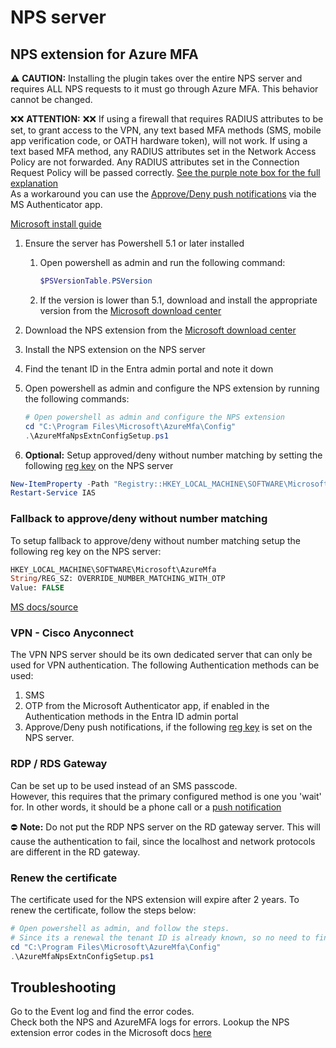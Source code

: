 # NPS server

## NPS extension for Azure MFA

:warning: **CAUTION:** Installing the plugin takes over the entire NPS server and requires ALL NPS requests to it must go through Azure MFA. This behavior cannot be changed.

:x::x: **ATTENTION:** :x::x: If using a firewall that requires RADIUS attributes to be set, to grant access to the VPN, any text based MFA methods (SMS, mobile app verification code, or OATH hardware token), will not work. If using a text based MFA method, any RADIUS attributes set in the Network Access Policy are not forwarded. Any RADIUS attributes set in the Connection Request Policy will be passed correctly. [See the purple note box for the full explanation](https://learn.microsoft.com/en-us/entra/identity/authentication/howto-mfa-nps-extension#determine-which-authentication-methods-your-users-can-use)  
As a workaround you can use the [Approve/Deny push notifications](#fallback-to-approvedeny-without-number-matching) via the MS Authenticator app.

[Microsoft install guide](https://learn.microsoft.com/en-us/entra/identity/authentication/howto-mfa-nps-extension#install-the-nps-extension)

1. Ensure the server has Powershell 5.1 or later installed

   1. Open powershell as admin and run the following command:

      ```powershell
      $PSVersionTable.PSVersion
      ```

   2. If the version is lower than 5.1, download and install the appropriate version from the [Microsoft download center](https://www.microsoft.com/en-us/download/details.aspx?id=54616)

2. Download the NPS extension from the [Microsoft download center](https://www.microsoft.com/en-us/download/details.aspx?id=54688)
3. Install the NPS extension on the NPS server
4. Find the tenant ID in the Entra admin portal and note it down
5. Open powershell as admin and configure the NPS extension by running the following commands:

   ```powershell
   # Open powershell as admin and configure the NPS extension
   cd "C:\Program Files\Microsoft\AzureMfa\Config"
   .\AzureMfaNpsExtnConfigSetup.ps1
   ```

6. **Optional:** Setup approved/deny without number matching by setting the following [reg key](#fallback-to-approvedeny-without-number-matching) on the NPS server

```powershell
New-ItemProperty -Path "Registry::HKEY_LOCAL_MACHINE\SOFTWARE\Microsoft\AzureMfa" -Name "OVERRIDE_NUMBER_MATCHING_WITH_OTP" -Value "FALSE" -PropertyType String -Force
Restart-Service IAS
```

### Fallback to approve/deny without number matching

To setup fallback to approve/deny without number matching setup the following reg key on the NPS server:

```vb
HKEY_LOCAL_MACHINE\SOFTWARE\Microsoft\AzureMfa
String/REG_SZ: OVERRIDE_NUMBER_MATCHING_WITH_OTP
Value: FALSE
```

[MS docs/source](https://learn.microsoft.com/en-us/azure/active-directory/authentication/how-to-mfa-number-match#nps-extension)

### VPN - Cisco Anyconnect

The VPN NPS server should be its own dedicated server that can only be used for VPN authentication.
The following Authentication methods can be used:

1. SMS
2. OTP from the Microsoft Authenticator app, if enabled in the Authentication methods in the Entra ID admin portal
3. Approve/Deny push notifications, if the following [reg key](#fallback-to-approvedeny-without-number-matching) is set on the NPS server.

### RDP / RDS Gateway

Can be set up to be used instead of an SMS passcode.  
However, this requires that the primary configured method is one you 'wait' for. In other words, it should be a phone call or a [push notification](#fallback-to-approvedeny-without-number-matching)

:no_entry: **Note:** Do not put the RDP NPS server on the RD gateway server. This will cause the authentication to fail, since the localhost and network protocols are different in the RD gateway.

### Renew the certificate

The certificate used for the NPS extension will expire after 2 years. To renew the certificate, follow the steps below:

```powershell
# Open powershell as admin, and follow the steps.
# Since its a renewal the tenant ID is already known, so no need to find it again.
cd "C:\Program Files\Microsoft\AzureMfa\Config"
.\AzureMfaNpsExtnConfigSetup.ps1
```

## Troubleshooting

Go to the Event log and find the error codes.  
Check both the NPS and AzureMFA logs for errors.
Lookup the NPS extension error codes in the Microsoft docs [here](https://learn.microsoft.com/en-us/entra/identity/authentication/howto-mfa-nps-extension-errors)
